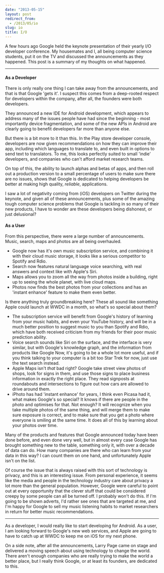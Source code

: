 ```yaml
---
date: "2013-05-15"
layout: post
redirect_from:
  - /2013/05/io
slug: io
title: I/O
---
```


A few hours ago Google held the keynote presentation of their yearly I/O developer conference. My housemates and I, all being computer science students, put it on the TV and discussed the announcements as they happened. This post is a summary of my thoughts on what happened.

---

#### As a Developer

There is only really one thing I can take away from the announcements, and that is that Google 'gets it'. I suspect this comes from a deep-rooted respect for developers within the company, after all, the founders were both developers.

They announced a new IDE for Android development, which appears to address many of the issues people have had since the beginning - most importantly device fragmentation, and some of the new APIs in Android are clearly going to benefit developers far more than anyone else.

But there is a bit more to it than this. In the Play store developer console, developers are now given recommendations on how they can improve their app, including which languages to translate to, and even built in options to send text to translators. To me, this looks perfectly suited to small 'indie' developers, and companies who can't afford market research teams.

On top of this, the ability to launch alphas and betas of apps, and then roll out a production version to a small percentage of users to make sure there are no issues, shows that Google is dedicated to helping developers be better at making high quality, _reliable_, applications.

I saw a lot of negativity coming from (iOS) developers on Twitter during the keynote, and given all of these announcements, plus some of the amazing tough computer science problems that Google is tackling in so many of their new products, I have to wonder are these developers being dishonest, or just delusional?

#### As a User

From this perspective, there were a large number of announcements. Music, search, maps and photos are all being overhauled.

- Google now has it's own music subscription service, and combining it with their cloud music storage, it looks like a serious competitor to Spotify and Rdio.
- Search now features natural language voice searching, with real answers and context like with Apple's Siri.
- Maps allows you to zoom all the way from photos inside a building, right up to seeing the whole planet, with live cloud maps.
- Photos now finds the best photos from your collections and has an 'instant enhance' feature to make them even better.

Is there anything truly groundbreaking here? These all sound like something Apple could launch at WWDC in a month, so what's so special about them?

- The subscription service will benefit from Google's history of learning from your music habits, and even your YouTube history, and will be in a much better position to suggest music to you than Spotify and Rdio, which have both received criticism from my friends for their poor music prediction ability.
- Voice search sounds like Siri on the surface, and the interface is very similar, but with Google's knowledge graph, and the information from products like Google Now, it's going to be a whole lot more useful, and if you think talking to your computer is a bit too Star Trek for now, just use the text search instead.
- Apple Maps isn't _that_ bad right? Google take street view photos of shops, look for signs in them, and use those signs to place business information in exactly the right place. They read signposts at roundabouts and intersections to figure out how cars are allowed to drive around them.
- iPhoto has had 'instant enhance' for years, I think even Picasa had it, what makes Google's so special? It knows if there are people in the photo and optimises for that. Not enough? It will recognize when you take multiple photos of the same thing, and will merge them to make sure exposure is correct, and to make sure that you get a photo where everyone is smiling at the same time. It does all of this by learning about your photos over time.

Many of the products and features that Google announced today have been done before, and even done very well, but in almost every case Google has brought something new to the table, something only it, with over a decade of data can do. How many companies are there who can learn from your data in this way? I can count them on one hand, and unfortunately Apple isn't on the list.

Of course the issue that is always raised with this sort of technology is privacy, and this is an interesting issue. From personal experience, it seems like the media and people in the technology industry care about privacy a lot more than the general population. However, Google were careful to point out at every opportunity that the clever stuff that could be considered creepy by some people can all be turned off. I probably won't do this. If I'm going to be shown adverts, I'd rather see ones that are targeted at me, and I'm happy for Google to sell my music listening habits to market researchers in return for better music recommendations.

---

As a developer, I would really like to start developing for Android. As a user, I am looking forward to Google's new web services, and Apple are going to have to catch up at WWDC to keep me on iOS for my next phone.

On a side note, after all the announcements, Larry Page came on stage and delivered a moving speech about using technology to change the world. There aren't enough companies who are really trying to make the world a better place, but I really think Google, or at least its founders, are dedicated to this.
